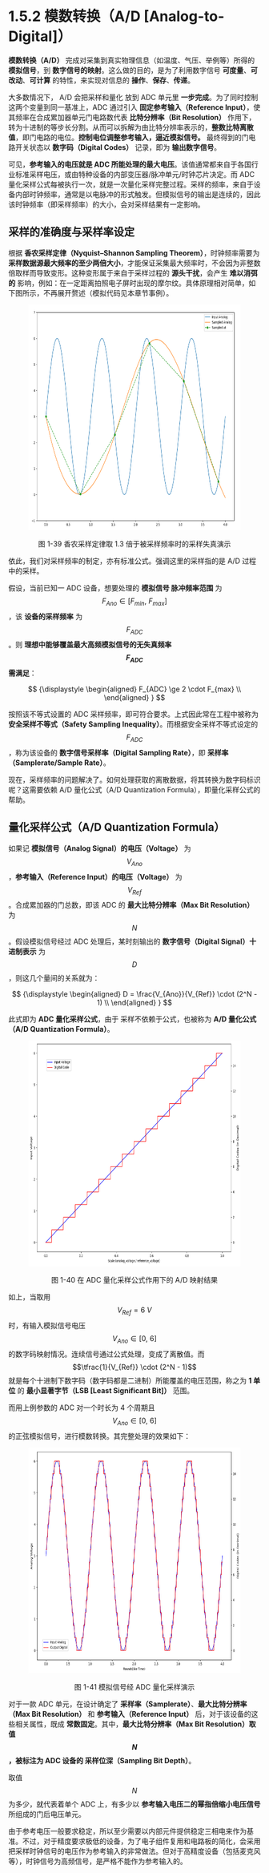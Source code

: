 
# 1.5.2 模数转换（A/D [Analog-to-Digital]）

**模数转换（A/D）** 完成对采集到真实物理信息（如温度、气压、举例等）所得的 **模拟信号**，到 **数字信号的映射**。这么做的目的，是为了利用数字信号 **可度量**、**可改动**、**可计算** 的特性，来实现对信息的 **操作**、**保存**、**传递**。

大多数情况下， A/D 会把采样和量化 放到 ADC 单元里 **一步完成**。为了同时控制这两个变量到同一基准上，ADC 通过引入 **固定参考输入（Reference Input）**，使其频率在合成累加器单元门电路数代表 **比特分辨率（Bit Resolution）** 作用下，转为十进制的等步长分割。从而可以拆解为由比特分辨率表示的，**整数比特离散值**，即门电路的电位。**控制电位调整参考输入，逼近模拟信号。** 最终得到的门电路开关状态以 **数字码（Digital Codes）** 记录，即为 **输出数字信号**。

可见，**参考输入的电压就是 ADC 所能处理的最大电压**。该值通常都来自于各国行业标准采样电压，或由特种设备的内部变压器/脉冲单元/时钟芯片决定。而 ADC 量化采样公式每被执行一次，就是一次量化采样完整过程。采样的频率，来自于设备内部时钟频率，通常是以电脉冲的形式触发。但模拟信号的输出是连续的，因此该时钟频率（即采样频率）的大小，会对采样结果有一定影响。

## **采样的准确度与采样率设定**

根据 **香农采样定律（Nyquist–Shannon Sampling Theorem）**，时钟频率需要为 **采样数据源最大频率的至少两倍大小**，才能保证采集最大频率时，不会因为非整数倍取样而导致变形。这种变形属于来自于采样过程的 **源头干扰**，会产生 **难以消弭的** 影响，例如：在一定距离拍照电子屏时出现的摩尔纹。具体原理相对简单，如下图所示，不再展开赘述（模拟代码见本章节事例）。

<center>
<figure>
   <img  
      width = "600" height = "450"
      src="../../Pictures/ADDA_AD_Nyquist_Shannon_sampling_theorem_example.png" alt="">
    <figcaption>
      <p>图 1-39 香农采样定律取 1.3 倍于被采样频率时的采样失真演示</p>
   </figcaption>
</figure>
</center>

依此，我们对采样频率的制定，亦有标准公式。强调这里的采样指的是 A/D 过程中的采样。

假设，当前已知一 ADC 设备，想要处理的 **模拟信号 脉冲频率范围** 为 $$F_{Ano} \in [F_{min},\ F_{max}]$$ ，该 **设备的采样频率** 为 $$F_{ADC}$$ 。则 **理想中能够覆盖最大高频模拟信号的无失真频率 $$F_{ADC}$$ 需满足**：

$$
{\displaystyle 
 \begin{aligned}
   F_{ADC} \ge 2 \cdot F_{max} \\
 \end{aligned}
}
$$

按照该不等式设置的 ADC 采样频率，即可符合要求。上式因此常在工程中被称为 **安全采样不等式（Safety Sampling Inequality）**。而根据安全采样不等式设定的 $$F_{ADC}$$ ，称为该设备的 **数字信号采样率（Digital Sampling Rate）**，即 **采样率（Samplerate/Sample Rate）**。

现在，采样频率的问题解决了。如何处理获取的离散数据，将其转换为数字码标识呢？这需要依赖 A/D 量化公式（A/D Quantization Formula），即量化采样公式的帮助。

## **量化采样公式（A/D Quantization Formula）**

如果记 **模拟信号（Analog Signal）的电压（Voltage）** 为 $$V_{Ano}$$ ，**参考输入（Reference Input）的电压（Voltage）** 为 $$V_{Ref}$$ 。合成累加器的门总数，即该 ADC 的 **最大比特分辨率（Max Bit Resolution）** 为 $$N$$ 。假设模拟信号经过 ADC 处理后，某时刻输出的 **数字信号（Digital Signal）十进制表示** 为 $$D$$ ，则这几个量间的关系就为：

$$
{\displaystyle 
 \begin{aligned}
   D = \frac{V_{Ano}}{V_{Ref}} \cdot (2^N - 1) \\
 \end{aligned}
}
$$

此式即为 **ADC 量化采样公式**，由于 采样不依赖于公式，也被称为 **A/D 量化公式（A/D Quantization Formula）**。

<center>
<figure>
   <img  
      width = "600" height = "450"
      src="../../Pictures/ADDA_AD_mapping.png" alt="">
    <figcaption>
      <p>图 1-40 在 ADC 量化采样公式作用下的 A/D 映射结果</p>
   </figcaption>
</figure>
</center>

如上，当取用 $$V_{Ref} = 6\ V$$ 时，有输入模拟信号电压 $$V_{Ano} \in[0,\ 6]$$ 的数字码映射情况。连续信号通过公式处理，变成了离散值。而 $$\tfrac{1}{V_{Ref}} \cdot (2^N - 1)$$ 就是每个十进制下数字码（数字码都是二进制）所能覆盖的电压范围，称之为 **1 单位** 的 **最小显著字节（LSB [Least Significant Bit]）** 范围。

而用上例参数的 ADC 对一个时长为 4 个周期且 $$V_{Ano} \in[0,\ 6]$$ 的正弦模拟信号，进行模数转换。其完整处理的效果如下：

<center>
<figure>
   <img  
      width = "600" height = "450"
      src="../../Pictures/ADDA_AD_example_0.png" alt="">
    <figcaption>
      <p>图 1-41 模拟信号经 ADC 量化采样演示</p>
   </figcaption>
</figure>
</center>

对于一款 ADC 单元，在设计确定了 **采样率（Samplerate）**、**最大比特分辨率（Max Bit Resolution）** 和 **参考输入（Reference Input）** 后，对于该设备的这些相关属性，既成 **常数固定**。其中，**最大比特分辨率（Max Bit Resolution）取值 $$N$$ ，被标注为 ADC 设备的 采样位深（Sampling Bit Depth）**。

取值 $$N$$ 为多少，就代表着单个 ADC 上，有多少以 **参考输入电压二的幂指倍缩小电压信号** 所组成的门后电压单元。

由于参考电压一般要求稳定，所以至少需要以内部元件提供稳定三相电来作为基准。不过，对于精度要求极低的设备，为了电子组件复用和电路板的简化，会采用把采样时钟信号的电压作为参考输入的非常做法。但对于高精度设备（包括麦克风等），时钟信号为高频信号，是严格不能作为参考输入的。


[ref]: References_1.md